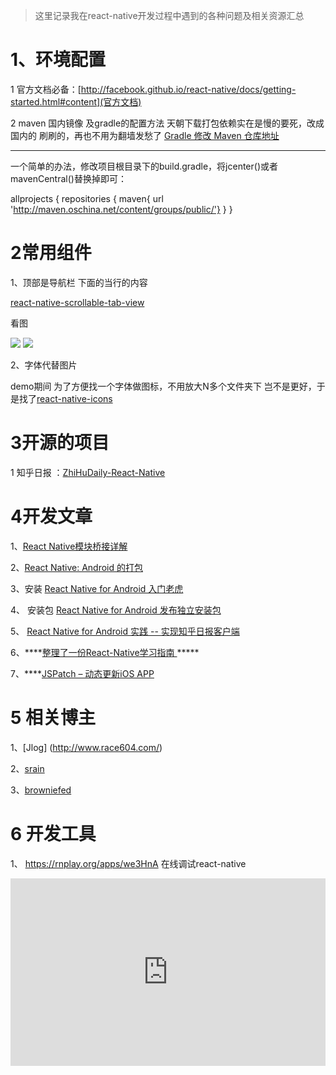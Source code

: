 > 这里记录我在react-native开发过程中遇到的各种问题及相关资源汇总

 
# 1、环境配置

1   官方文档必备：[http://facebook.github.io/react-native/docs/getting-started.html#content](官方文档)


2   maven 国内镜像 及gradle的配置方法
  天朝下载打包依赖实在是慢的要死，改成国内的 刷刷的，再也不用为翻墙发愁了
  [Gradle 修改 Maven 仓库地址](http://www.yrom.net/blog/2015/02/07/change-gradle-maven-repo-url/)
  
----------
  一个简单的办法，修改项目根目录下的build.gradle，将jcenter()或者mavenCentral()替换掉即可：

  allprojects {
      repositories {
          maven{ url 'http://maven.oschina.net/content/groups/public/'}
      }
  }
  
# 2常用组件 

1、顶部是导航栏 下面的当行的内容  

[react-native-scrollable-tab-view](https://github.com/brentvatne/react-native-scrollable-tab-view)


看图

![](https://raw.githubusercontent.com/brentvatne/react-native-scrollable-tab-view/master/demo.gif)
![](https://raw.githubusercontent.com/brentvatne/react-native-scrollable-tab-view/master/demo-fb.gif)


2、字体代替图片

demo期间 为了方便找一个字体做图标，不用放大N多个文件夹下 岂不是更好，于是找了[react-native-icons](https://github.com/corymsmith/react-native-icons)


# 3开源的项目

1 知乎日报 ：[ZhiHuDaily-React-Native](https://github.com/race604/ZhiHuDaily-React-Native)




# 4开发文章

1、[React Native模块桥接详解](http://www.dobest.me/post/react-native-bridge/)

2、[React Native: Android 的打包](http://www.liaohuqiu.net/cn/posts/react-native-android-package/)

3、安装 [React Native for Android 入门老虎](http://www.race604.com/react-native-for-android-start/)

4、 安装包  [React Native for Android 发布独立安装包](http://www.race604.com/rn-android-standalone-apk/)

5、 [React Native for Android 实践 -- 实现知乎日报客户端](http://www.race604.com/react-native-android-practice/)

6、****[整理了一份React-Native学习指南 ](http://www.w3ctech.com/topic/909)*****

7、****[JSPatch – 动态更新iOS APP](http://blog.cnbang.net/works/2767/)
# 5 相关博主 

1、[Jlog] (http://www.race604.com/)

2、[srain](http://www.liaohuqiu.net/)

3、[browniefed](http://browniefed.com/)

# 6 开发工具

1、 https://rnplay.org/apps/we3HnA  在线调试react-native


<iframe style="width: 100%; height: 300px" src="http://sandbox.runjs.cn/show/5w5kmfap" allowfullscreen="allowfullscreen" frameborder="0"></iframe>
